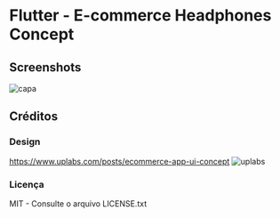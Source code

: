 # Flutter - E-commerce Headphones Concept

## Screenshots
![capa](https://user-images.githubusercontent.com/11803107/170845840-813b1568-0dc4-47a7-ae0f-1985af664729.PNG)

## Créditos
### Design 
https://www.uplabs.com/posts/ecommerce-app-ui-concept
![uplabs](https://user-images.githubusercontent.com/11803107/83947676-e38dd680-a7ee-11ea-9810-a6d9d8000ddc.png)

### Licença
MIT - Consulte o arquivo LICENSE.txt
